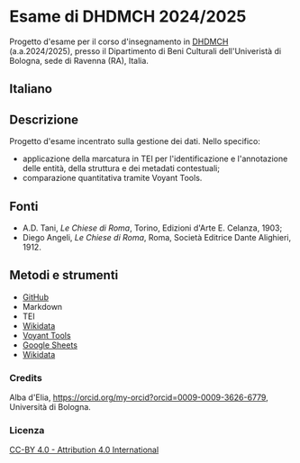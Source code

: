 # Esame di DHDMCH 2024/2025

Progetto d'esame per il corso d'insegnamento in [DHDMCH](https://www.unibo.it/it/studiare/dottorati-master-specializzazioni-e-altra-formazione/insegnamenti/insegnamento/2024/502386) (a.a.2024/2025), presso il Dipartimento di Beni Culturali dell'Univeristà di Bologna, sede di Ravenna (RA), Italia.

## Italiano

## Descrizione

Progetto d'esame incentrato sulla gestione dei dati. Nello specifico:
* applicazione della marcatura in TEI per l'identificazione e l'annotazione delle entità, della struttura e dei metadati contestuali;
* comparazione quantitativa tramite Voyant Tools.

## Fonti
* A.D. Tani, *Le Chiese di Roma*, Torino, Edizioni d'Arte E. Celanza, 1903;
* Diego Angeli, *Le Chiese di Roma*, Roma, Società Editrice Dante Alighieri, 1912.

## Metodi e strumenti
* [GitHub](https://www.google.com/url?sa=t&source=web&rct=j&opi=89978449&url=https://github.com/&ved=2ahUKEwinicGop96LAxXj0gIHHecADyoQFnoECAoQAQ&usg=AOvVaw38IHvcyBra8HGhmSxvlCGw)
* Markdown
* TEI
* [Wikidata](https://www.wikidata.org/wiki/Wikidata:Main_Page)
* [Voyant Tools](https://www.google.com/url?sa=t&source=web&rct=j&opi=89978449&url=https://voyant-tools.org/&ved=2ahUKEwiuuJ_AmN6LAxVSRUEAHcN0KUoQFnoECAkQAQ&usg=AOvVaw0HuDnxSRVwxziirQgSd0xL)
* [Google Sheets](https://www.google.com/url?sa=t&source=web&rct=j&opi=89978449&url=https://docs.google.com/spreadsheets/create%3Fhl%3Dit&ved=2ahUKEwifr4nRot6LAxXFWkEAHSEiFC4QFnoECAgQAQ&usg=AOvVaw15jA_GQBObUKkityhEJa1O)
* [Wikidata](https://www.wikidata.org/wiki/Wikidata:Main_Page)

### Credits

Alba d'Elia, https://orcid.org/my-orcid?orcid=0009-0009-3626-6779, Università di Bologna.

### Licenza
[CC-BY 4.0 - Attribution 4.0 International](https://creativecommons.org/licenses/by/4.0/)
